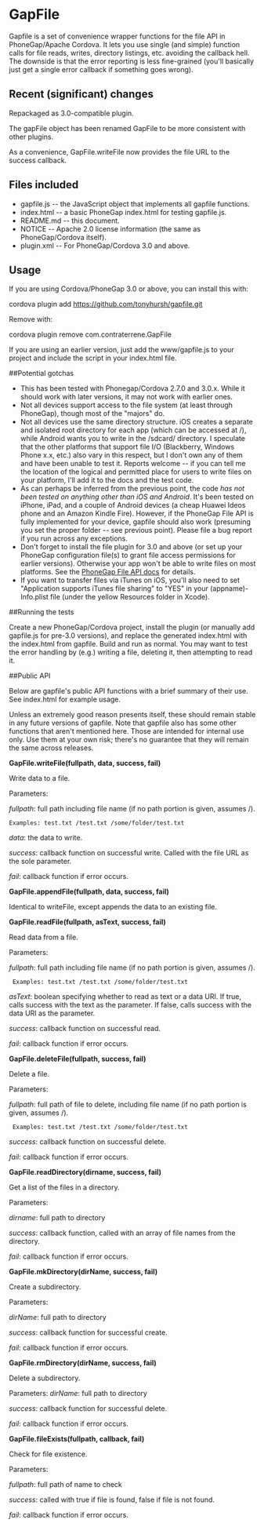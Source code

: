 GapFile
=======

Gapfile is a set of convenience wrapper functions for the file API in PhoneGap/Apache Cordova. It lets you use single (and simple) function calls for file reads, writes, directory listings, etc. avoiding the callback hell. The downside is that the error reporting is less fine-grained (you'll basically just get a single error callback if something goes wrong).

## Recent (significant) changes

Repackaged as 3.0-compatible plugin.

The gapFile object has been renamed GapFile to be more consistent with other plugins.

As a convenience, GapFile.writeFile now provides the file URL to the success callback.

## Files included

* gapfile.js  -- the JavaScript object that implements all gapfile functions.
* index.html -- a basic PhoneGap index.html for testing gapfile.js.
* README.md -- this document.
* NOTICE -- Apache 2.0 license information (the same as PhoneGap/Cordova itself).
* plugin.xml -- For PhoneGap/Cordova 3.0 and above.


## Usage

If you are using Cordova/PhoneGap 3.0 or above, you can install this with:

cordova plugin add https://github.com/tonyhursh/gapfile.git

Remove with:

cordova plugin remove com.contraterrene.GapFile

If you are using an earlier version, just add the www/gapfile.js to your project and include the script in your index.html file.

##Potential gotchas

* This has been tested with Phonegap/Cordova 2.7.0 and 3.0.x. While it should work with later versions, it may not work with earlier ones.
* Not all devices support access to the file system (at least through PhoneGap), though most of the "majors" do.
* Not all devices use the same directory structure. iOS creates a separate and isolated root directory for each app (which can be accessed at /), while Android wants you to write in the /sdcard/ directory. I speculate that the other platforms that support file I/O (Blackberry, Windows Phone x.x, etc.) also vary in this respect, but I don't own any of them and have been unable to test it. Reports welcome -- if you can tell me the location of the logical and permitted place for users to write files on your platform, I'll add it to the docs and the test code.
* As can perhaps be inferred from the previous point, the code *has not been tested on anything other than iOS and Android*. It's been tested on iPhone, iPad, and a couple of Android devices (a cheap Huawei Ideos phone and an Amazon Kindle Fire). However, if the PhoneGap File API is fully implemented for your device, gapfile should also work (presuming you set the proper folder -- see previous point). Please file a bug report if you run across any exceptions.
* Don't forget to install the file plugin for 3.0 and above (or set up your PhoneGap configuration file(s) to grant file access permissions for earlier versions). Otherwise your app won't be able to write files on most platforms. See the [PhoneGap File API docs](http://docs.phonegap.com/en/3.0.0/cordova_file_file.md.html) for details.
* If you want to transfer files via iTunes on iOS, you'll also need to set "Application supports iTunes file sharing" to "YES" in your (appname)-Info.plist file (under the yellow Resources folder in Xcode).

##Running the tests

Create a new PhoneGap/Cordova project, install the plugin (or manually add gapfile.js for pre-3.0 versions), and replace the generated index.html with the index.html from gapfile. Build and run as normal. You may want to test the error handling by (e.g.) writing a file, deleting it, then attempting to read it. 

##Public API

Below are gapfile's public API functions with a brief summary of their use. See index.html for example usage.

Unless an extremely good reason presents itself, these should remain stable in any future versions of gapfile. Note that gapfile also has some other functions that aren't mentioned here. Those are intended for internal use only. Use them at your own risk; there's no guarantee that they will remain the same across releases.

**GapFile.writeFile(fullpath, data, success, fail)**

Write data to a file.

Parameters: 

 *fullpath*: full path including file name (if no path portion is given, assumes /).

	Examples: test.txt /test.txt /some/folder/test.txt

 *data*: the data to write.

 *success*: callback function on successful write. Called with the file URL as the sole parameter. 

 *fail*: callback function if error occurs.


**GapFile.appendFile(fullpath, data, success, fail)**

Identical to writeFile, except appends the data to an existing file.


**GapFile.readFile(fullpath, asText, success, fail)**

Read data from a file.

Parameters: 

 *fullpath*: full path including file name (if no path portion is given, assumes /).

     Examples: test.txt /test.txt /some/folder/test.txt 

 *asText*: boolean specifying whether to read as text or a data URI. If true, calls success with the text as the parameter. If false, calls success with the data URI as the parameter.

 *success*: callback function on successful read.

 *fail*: callback function if error occurs.


**GapFile.deleteFile(fullpath, success, fail)**

Delete a file.

Parameters: 

 *fullpath*: full path of file to delete, including file name (if no path portion is given, assumes /).

     Examples: test.txt /test.txt /some/folder/test.txt 

 *success*: callback function on successful delete.

 *fail*: callback function if error occurs.


**GapFile.readDirectory(dirname, success, fail)**

Get a list of the files in a directory.

Parameters:

 *dirname*: full path to directory

 *success*: callback function, called with an array of file names from the directory.

 *fail*: callback function if error occurs.


**GapFile.mkDirectory(dirName, success, fail)**

Create a subdirectory.

Parameters: 

 *dirName*: full path to directory

 *success*: callback function for successful create.

 *fail*: callback function if error occurs.


**GapFile.rmDirectory(dirName, success, fail)**

Delete a subdirectory.

Parameters: 
 *dirName*: full path to directory

 *success*: callback function for successful delete.

 *fail*: callback function if error occurs.


**GapFile.fileExists(fullpath, callback, fail)**

Check for file existence.

Parameters:

 *fullpath*: full path of name to check

 *success*: called with true if file is found, false if file is not found.

 *fail*: callback function if error occurs.

